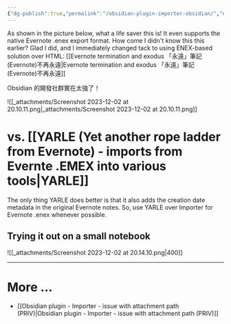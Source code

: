 ```yaml
---
{"dg-publish":true,"permalink":"/obsidian-plugin-importer-obsidian/","noteIcon":"2"}
---
```


As shown in the picture below, what a life saver this is! It even supports the native Evernote .enex export format. How come I didn't know this this earlier? Glad I did, and I immediately changed tack to using ENEX-based solution over HTML: [[Evernote termination and exodus 「永遠」筆記(Evernote)不再永遠\|Evernote termination and exodus 「永遠」筆記(Evernote)不再永遠]]

Obsidian 的開發社群實在太強了！

![[_attachments/Screenshot 2023-12-02 at 20.10.11.png\|_attachments/Screenshot 2023-12-02 at 20.10.11.png]]

# vs. [[YARLE (Yet another rope ladder from Evernote) - imports from Evernte .EMEX into various tools\|YARLE]]

The only thing YARLE does better is that it also adds the creation date metadata in the original Evernote notes. So, use YARLE over Importer for Evernote .enex whenever possible.
## Trying it out on a small notebook

![[_attachments/Screenshot 2023-12-02 at 20.14.10.png\|400]]

---
# More ...

- [[Obsidian plugin - Importer - issue with attachment path (PRIV)\|Obsidian plugin - Importer - issue with attachment path (PRIV)]]